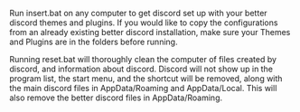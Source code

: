 Run insert.bat on any computer to get discord set up with your better discord
themes and plugins. If you would like to copy the configurations from an already
existing better discord installation, make sure your Themes and Plugins are in the
folders before running.

Running reset.bat will thoroughly clean the computer of files created by discord, and 
information about discord. Discord will not show up in the program list, the 
start menu, and the shortcut will be removed, along with the main discord files 
in AppData/Roaming and AppData/Local. This will also remove the better discord files 
in AppData/Roaming.
